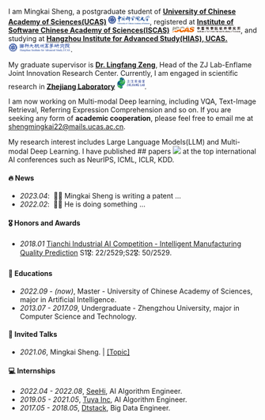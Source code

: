 I am Mingkai Sheng, a postgraduate student of [**University of Chinese Academy of Sciences(UCAS)**](https://www.ucas.ac.cn/) <img src='./images/ucas.png' style='width: 6em;'>, registered at [**Institute of Software Chinese Academy of Sciences(ISCAS)**](http://www.iscas.ac.cn/) <img src='./images/iscas.png' style='width: 10em;'>, and studying at [**Hangzhou Institute for Advanced Study(HIAS), UCAS.**](http://hias.ucas.ac.cn/) <img src='./images/hias.png' style='width: 9em;'>.

My graduate supervisor is [**Dr. Lingfang Zeng**](https://lingfangzeng.github.io/), Head of the ZJ Lab-Enflame Joint Innovation Research Center. Currently, I am engaged in scientific research in [**Zhejiang Laboratory**](https://www.zhejianglab.com/home) <img src='./images/zhejiang_lab.png' style='width: 4em;'>.

I am now working on Multi-modal Deep learning, including VQA, Text-Image Retrieval, Referring Expression Comprehension and so on. If you are seeking any form of **academic cooperation**, please feel free to email me at [shengmingkai22@mails.ucas.ac.cn](mailto:shengmingkai22@mails.ucas.ac.cn).

My research interest includes Large Language Models(LLM) and Multi-modal Deep Learning. I have published ## papers <a href='https://scholar.google.com/citations?hl=en&user=sog0rcwAAAAJ'><img src="https://img.shields.io/endpoint?logo=Google%20Scholar&url=https%3A%2F%2Fcdn.jsdelivr.net%2Fgh%2FRayeRen%2Frayeren.github.io@google-scholar-stats%2Fgs_data_shieldsio.json&labelColor=f6f6f6&color=9cf&style=flat&label=citations"></a> at the top international AI conferences such as NeurIPS, ICML, ICLR, KDD.


#### 🔥  News
- *2023.04*: &nbsp;🎉🎉 Mingkai Sheng is writing a patent ...
- *2022.02*: &nbsp;🎉🎉 He is doing something ...

#### 🎖 Honors and Awards
- *2018.01* [Tianchi Industrial AI Competition - Intelligent Manufacturing Quality Prediction](https://tianchi.aliyun.com/competition/entrance/231633/introduction?spm=5176.12281925.0.0.699771379Q6nlV) S1🎖: 22/2529;S2🎖: 50/2529.

#### 📖 Educations
- *2022.09 - (now)*, Master - University of Chinese Academy of Sciences, major in Artificial Intelligence.
- *2013.07 - 2017.09*, Undergraduate - Zhengzhou University, major in Computer Science and Technology.

#### 💬 Invited Talks
- *2021.06*, Mingkai Sheng.  \| [\[Topic\]](https://github.com/mingkaisheng)

#### 💻 Internships
- *2022.04 - 2022.08*, [SeeHi](http://seehi.cn/), AI Algorithm Engineer.
- *2019.05 - 2021.05*, [Tuya Inc](https://www.tuya.com/), AI Algorithm Engineer.
- *2017.05 - 2018.05*, [Dtstack](https://www.dtstack.com/), Big Data Engineer.


<!---
MingkaiSheng/MingkaiSheng is a ✨ special ✨ repository because its `README.md` (this file) appears on your GitHub profile.
You can click the Preview link to take a look at your changes.
--->
